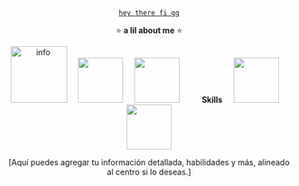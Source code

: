 <p align="center">
  <code><ins>hey there fi gg</ins></code>
</p>

<p align="center">
  ⭐ <b>a lil about me</b> ⭐
</p>

<p align="center">
  <img src="[Enlace a una imagen de 'info' si tienes una]" alt="info" width="100">
  &nbsp;&nbsp;&nbsp;
  <img src="[Enlace a una imagen]" alt="" width="80">
  &nbsp;&nbsp;&nbsp;
  <img src="[Enlace a una imagen]" alt="" width="80">
  &nbsp;&nbsp;&nbsp;&nbsp;&nbsp;&nbsp;&nbsp;&nbsp;
  <b>Skills</b>
  &nbsp;&nbsp;&nbsp;
  <img src="[Enlace a una imagen]" alt="" width="80">
  &nbsp;&nbsp;&nbsp;
  <img src="[Enlace a una imagen]" alt="" width="80">
</p>

<p align="center">
  [Aquí puedes agregar tu información detallada, habilidades y más, alineado al centro si lo deseas.]
</p>
